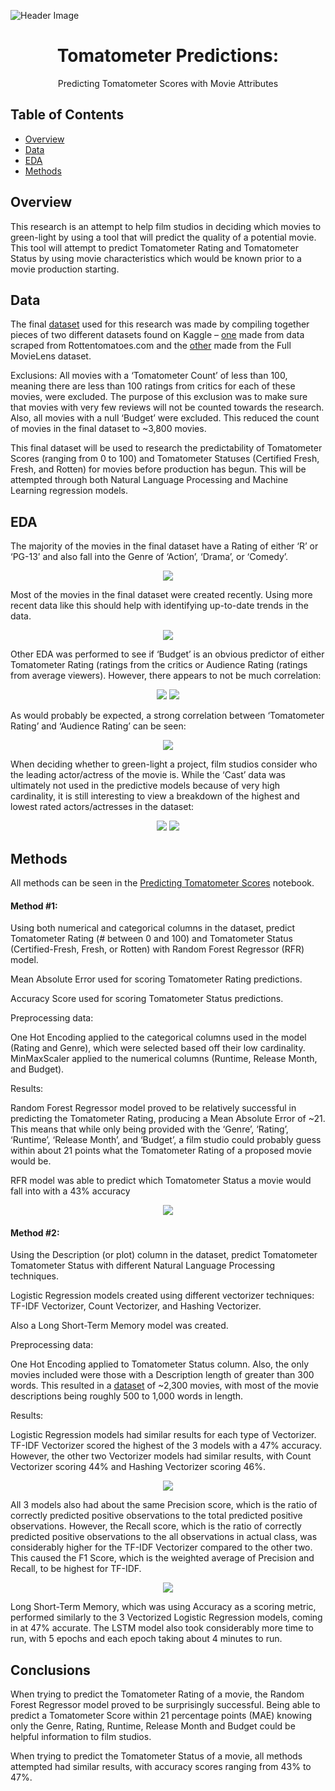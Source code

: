 
<!-- HEADER -->
![Header Image](images/RT%20image.jpg)

<p align="center">
  <h1 align="center">Tomatometer Predictions:</h1>
  <p align="center">
     Predicting Tomatometer Scores with Movie Attributes
</p>

## Table of Contents
* [Overview](#overview)
* [Data](#data)
* [EDA](#EDA)
* [Methods](#methods)


 ## Overview
This research is an attempt to help film studios in deciding which movies to green-light by using a tool that will predict the quality of a potential movie.  This tool will attempt to predict Tomatometer Rating and Tomatometer Status by using movie characteristics which would be known prior to a movie production starting.

## Data
 The final [dataset](datasets/movie_dataset.csv) used for this research was made by compiling together pieces of two different datasets found on Kaggle – [one](datasets/all_movie.csv) made from data scraped from Rottentomatoes.com and the [other](datasets/movie_metadata.csv) made from the Full MovieLens dataset.  
 
 Exclusions: All movies with a ‘Tomatometer Count’ of less than 100, meaning there are less than 100 ratings from critics for each of these movies, were excluded.  The purpose of this exclusion was to make sure that movies with very few reviews will not be counted towards the research.  Also, all movies with a null ‘Budget’ were excluded.  This reduced the count of movies in the final dataset to ~3,800 movies. 

 This final dataset will be used to research the predictability of Tomatometer Scores (ranging from 0 to 100) and Tomatometer Statuses (Certified Fresh, Fresh, and Rotten) for movies before production has begun.  This will be attempted through both Natural Language Processing and Machine Learning regression models.

 ## EDA
 The majority of the movies in the final dataset have a Rating of either ‘R’ or ‘PG-13’ and also fall into the Genre of ‘Action’, ‘Drama’, or ‘Comedy’.

<p align="center">
  <img src="images/Ratings_Genre.JPG" />
</p>
 
 Most of the movies in the final dataset were created recently.  Using more recent data like this should help with identifying up-to-date trends in the data.

<p align="center">
  <img src="images/Release_Year.JPG" />
</p>


Other EDA was performed to see if ‘Budget’ is an obvious predictor of either Tomatometer Rating (ratings from the critics or Audience Rating (ratings from average viewers).  However, there appears to not be much correlation:

<p align="center">
  <img src="images/Budget_vs_Tomatometer_Rating.JPG" />
  <img src="images/Budget_vs_Audience_Rating.JPG" />
</p>


As would probably be expected, a strong correlation between ‘Tomatometer Rating’ and ‘Audience Rating’ can be seen:

<p align="center">
  <img src="images/Tomatometer_Rating_vs_Audience_Rating.JPG" />
</p>


When deciding whether to green-light a project, film studios consider who the leading actor/actress of the movie is.  While the ‘Cast’ data was ultimately not used in the predictive models because of very high cardinality, it is still interesting to view a breakdown of the highest and lowest rated actors/actresses in the dataset:

<p align="center">
  <img src="images/Top_10_highest.JPG" />
  <img src="images/Top_10_lowest.JPG" />
</p>

## Methods
All methods can be seen in the [Predicting Tomatometer Scores](./Predicting_Tomatometer_Scores.ipynb) notebook.

#### Method #1:

Using both numerical and categorical columns in the dataset, predict Tomatometer Rating (# between 0 and 100) and Tomatometer Status (Certified-Fresh, Fresh, or Rotten) with Random Forest Regressor (RFR) model.

Mean Absolute Error used for scoring Tomatometer Rating predictions.

Accuracy Score used for scoring Tomatometer Status predictions.

Preprocessing data:

One Hot Encoding applied to the categorical columns used in the model (Rating and Genre), which were selected based off their low cardinality.  MinMaxScaler applied to the numerical columns (Runtime, Release Month, and Budget).

Results:

Random Forest Regressor model proved to be relatively successful in predicting the Tomatometer Rating, producing a Mean Absolute Error of ~21.  This means that while only being provided with the ‘Genre’, ‘Rating’, ‘Runtime’, ‘Release Month’, and ‘Budget’, a film studio could probably guess within about 21 points what the Tomatometer Rating of a proposed movie would be.

RFR model was able to predict which Tomatometer Status a movie would fall into with a 43% accuracy 

<p align="center">
  <img src="images/RFR_Results.JPG" />
</p>


#### Method #2:

Using the Description (or plot) column in the dataset, predict Tomatometer Tomatometer Status with different Natural Language Processing techniques.

Logistic Regression models created using different vectorizer techniques: TF-IDF Vectorizer, Count Vectorizer, and Hashing Vectorizer.

Also a Long Short-Term Memory model was created.

Preprocessing data:

One Hot Encoding applied to Tomatometer Status column.  Also, the only movies included were those with a Description length of greater than 300 words.  This resulted in a [dataset](datasets/movie_dataset_desc.csv) of ~2,300 movies, with most of the movie descriptions being roughly 500 to 1,000 words in length.

Results:


Logistic Regression models had similar results for each type of Vectorizer.  TF-IDF Vectorizer scored the highest of the 3 models with a 47% accuracy.  However, the other two Vectorizer models had similar results, with Count Vectorizer scoring 44% and Hashing Vectorizer scoring 46%.

<p align="center">
  <img src="images/NLP_Vectorizer_Results.JPG" />
</p>

All 3 models also had about the same Precision score, which is the ratio of correctly predicted positive observations to the total predicted positive observations.  However, the Recall score, which is the ratio of correctly predicted positive observations to the all observations in actual class, was considerably higher for the TF-IDF Vectorizer compared to the other two.  This caused the F1 Score, which is the weighted average of Precision and Recall, to be highest for TF-IDF.

<p align="center">
  <img src="images/NLP_Vectorizer_Results_F1.JPG" />
</p>

Long Short-Term Memory, which was using Accuracy as a scoring metric, performed similarly to the 3 Vectorized Logistic Regression models, coming in at 47% accurate.  The LSTM model also took considerably more time to run, with 5 epochs and each epoch taking about 4 minutes to run.

## Conclusions

When trying to predict the Tomatometer Rating of a movie, the Random Forest Regressor model proved to be surprisingly successful.  Being able to predict a Tomatometer Score within 21 percentage points (MAE) knowing only the Genre, Rating, Runtime, Release Month and Budget could be helpful information to film studios.

When trying to predict the Tomatometer Status of a movie, all methods attempted had similar results, with accuracy scores ranging from 43% to 47%.




